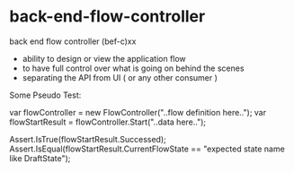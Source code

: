 # back-end-flow-controller
back end flow controller (bef-c)xx

- ability to design or view the application flow
- to have full control over what is going on behind the scenes
- separating the API from UI ( or any other consumer )


Some Pseudo Test:

var flowController = new FlowController("..flow definition here..");
var flowStartResult = flowController.Start("..data here..");

Assert.IsTrue(flowStartResult.Successed);
Assert.IsEqual(flowStartResult.CurrentFlowState == "expected state name like DraftState");


